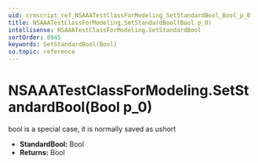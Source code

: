```yaml
---
uid: crmscript_ref_NSAAATestClassForModeling_SetStandardBool_Bool_p_0
title: NSAAATestClassForModeling.SetStandardBool(Bool p_0)
intellisense: NSAAATestClassForModeling.SetStandardBool
sortOrder: 8945
keywords: SetStandardBool(Bool)
so.topic: reference
---
```


# NSAAATestClassForModeling.SetStandardBool(Bool p_0)

bool is a special case, it is normally saved as ushort

* **StandardBool:** Bool
* **Returns:** Bool


